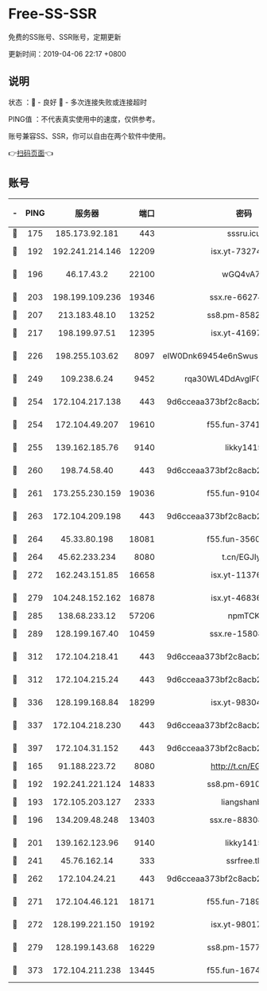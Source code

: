 # Free-SS-SSR

免费的SS账号、SSR账号，定期更新

更新时间：2019-04-06 22:17 +0800

## 说明

状态     ：🙂 - 良好 🙁 - 多次连接失败或连接超时

PING值   ：不代表真实使用中的速度，仅供参考。

账号兼容SS、SSR，你可以自由在两个软件中使用。

👉[扫码页面](https://liesauer.github.io/Free-SS-SSR/)👈

## 账号

|-|PING|服务器|端口|密码|加密方式|区域|
|:----:|:----:|:-----:|-----:|:----:|:----:|:----:|
|🙂|175|185.173.92.181|443|sssru.icu|rc4-md5|RU|
|🙂|192|192.241.214.146|12209|isx.yt-73274152|aes-256-cfb|US|
|🙂|196|46.17.43.2|22100|wGQ4vA7D|aes-256-gcm|RU|
|🙂|203|198.199.109.236|19346|ssx.re-66274137|aes-256-cfb|US|
|🙂|207|213.183.48.10|13252|ss8.pm-85820863|rc4-md5|RU|
|🙂|217|198.199.97.51|12395|isx.yt-41697089|aes-256-cfb|US|
|🙂|226|198.255.103.62|8097|eIW0Dnk69454e6nSwuspv9DmS201tQ0D|aes-256-cfb|US|
|🙂|249|109.238.6.24|9452|rqa30WL4DdAvgIFG6Fs3znzTa|aes-256-cfb|FR|
|🙂|254|172.104.217.138|443|9d6cceaa373bf2c8acb22e60b6a58be6|aes-256-cfb|US|
|🙂|254|172.104.49.207|19610|f55.fun-37419805|aes-256-cfb|SG|
|🙂|255|139.162.185.76|9140|likky1415|aes-256-cfb|DE|
|🙂|260|198.74.58.40|443|9d6cceaa373bf2c8acb22e60b6a58be6|aes-256-cfb|US|
|🙂|261|173.255.230.159|19036|f55.fun-91049822|aes-256-cfb|US|
|🙂|263|172.104.209.198|443|9d6cceaa373bf2c8acb22e60b6a58be6|aes-256-cfb|US|
|🙂|264|45.33.80.198|18081|f55.fun-35602530|aes-256-cfb|US|
|🙂|264|45.62.233.234|8080|t.cn/EGJIyrl|rc4-md5|CA|
|🙂|272|162.243.151.85|16658|isx.yt-11376029|aes-256-cfb|US|
|🙂|279|104.248.152.162|16878|isx.yt-46836343|aes-256-cfb|SG|
|🙂|285|138.68.233.12|57206|npmTCK|rc4-md5|US|
|🙂|289|128.199.167.40|10459|ssx.re-15808413|aes-256-cfb|SG|
|🙂|312|172.104.218.41|443|9d6cceaa373bf2c8acb22e60b6a58be6|aes-256-cfb|US|
|🙂|312|172.104.215.24|443|9d6cceaa373bf2c8acb22e60b6a58be6|aes-256-cfb|US|
|🙂|336|128.199.168.84|18299|isx.yt-98304416|aes-256-cfb|SG|
|🙂|337|172.104.218.230|443|9d6cceaa373bf2c8acb22e60b6a58be6|aes-256-cfb|US|
|🙂|397|172.104.31.152|443|9d6cceaa373bf2c8acb22e60b6a58be6|aes-256-cfb|US|
|🙂|165|91.188.223.72|8080|http://t.cn/EGJIyrl|rc4-md5|RU|
|🙂|192|192.241.221.124|14833|ss8.pm-69109154|aes-256-cfb|US|
|🙂|193|172.105.203.127|2333|liangshanbo|chacha20|JP|
|🙂|196|134.209.48.248|13403|ssx.re-88308510|aes-256-cfb|US|
|🙂|201|139.162.123.96|9140|likky1415|aes-256-cfb|JP|
|🙂|241|45.76.162.14|333|ssrfree.tk|rc4|SG|
|🙂|262|172.104.24.21|443|9d6cceaa373bf2c8acb22e60b6a58be6|aes-256-cfb|US|
|🙂|271|172.104.46.121|18171|f55.fun-71890851|aes-256-cfb|SG|
|🙂|272|128.199.221.150|19192|isx.yt-98017848|aes-256-cfb|SG|
|🙁|279|128.199.143.68|16229|ss8.pm-15775496|aes-256-cfb|SG|
|🙁|373|172.104.211.238|13445|f55.fun-16745538|aes-256-cfb|US|
